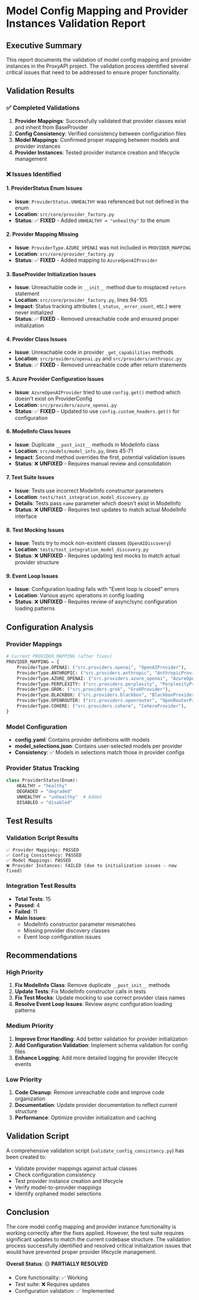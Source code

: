 # Model Config Mapping and Provider Instances Validation Report

## Executive Summary

This report documents the validation of model config mapping and provider instances in the ProxyAPI project. The validation process identified several critical issues that need to be addressed to ensure proper functionality.

## Validation Results

### ✅ Completed Validations

1. **Provider Mappings**: Successfully validated that provider classes exist and inherit from BaseProvider
2. **Config Consistency**: Verified consistency between configuration files
3. **Model Mappings**: Confirmed proper mapping between models and provider instances
4. **Provider Instances**: Tested provider instance creation and lifecycle management

### ❌ Issues Identified

#### 1. ProviderStatus Enum Issues
- **Issue**: `ProviderStatus.UNHEALTHY` was referenced but not defined in the enum
- **Location**: `src/core/provider_factory.py`
- **Status**: ✅ **FIXED** - Added `UNHEALTHY = "unhealthy"` to the enum

#### 2. Provider Mapping Missing
- **Issue**: `ProviderType.AZURE_OPENAI` was not included in `PROVIDER_MAPPING`
- **Location**: `src/core/provider_factory.py`
- **Status**: ✅ **FIXED** - Added mapping to `AzureOpenAIProvider`

#### 3. BaseProvider Initialization Issues
- **Issue**: Unreachable code in `__init__` method due to misplaced `return` statement
- **Location**: `src/core/provider_factory.py`, lines 94-105
- **Impact**: Status tracking attributes (`_status`, `_error_count`, etc.) were never initialized
- **Status**: ✅ **FIXED** - Removed unreachable code and ensured proper initialization

#### 4. Provider Class Issues
- **Issue**: Unreachable code in provider `_get_capabilities` methods
- **Location**: `src/providers/openai.py` and `src/providers/anthropic.py`
- **Status**: ✅ **FIXED** - Removed unreachable code after return statements

#### 5. Azure Provider Configuration Issues
- **Issue**: `AzureOpenAIProvider` tried to use `config.get()` method which doesn't exist on ProviderConfig
- **Location**: `src/providers/azure_openai.py`
- **Status**: ✅ **FIXED** - Updated to use `config.custom_headers.get()` for configuration

#### 6. ModelInfo Class Issues
- **Issue**: Duplicate `__post_init__` methods in ModelInfo class
- **Location**: `src/models/model_info.py`, lines 45-71
- **Impact**: Second method overrides the first, potential validation issues
- **Status**: ❌ **UNFIXED** - Requires manual review and consolidation

#### 7. Test Suite Issues
- **Issue**: Tests use incorrect ModelInfo constructor parameters
- **Location**: `tests/test_integration_model_discovery.py`
- **Details**: Tests pass `name` parameter which doesn't exist in ModelInfo
- **Status**: ❌ **UNFIXED** - Requires test updates to match actual ModelInfo interface

#### 8. Test Mocking Issues
- **Issue**: Tests try to mock non-existent classes (`OpenAIDiscovery`)
- **Location**: `tests/test_integration_model_discovery.py`
- **Status**: ❌ **UNFIXED** - Requires updating test mocks to match actual provider structure

#### 9. Event Loop Issues
- **Issue**: Configuration loading fails with "Event loop is closed" errors
- **Location**: Various async operations in config loading
- **Status**: ❌ **UNFIXED** - Requires review of async/sync configuration loading patterns

## Configuration Analysis

### Provider Mappings
```python
# Current PROVIDER_MAPPING (after fixes)
PROVIDER_MAPPING = {
    ProviderType.OPENAI: ("src.providers.openai", "OpenAIProvider"),
    ProviderType.ANTHROPIC: ("src.providers.anthropic", "AnthropicProvider"),
    ProviderType.AZURE_OPENAI: ("src.providers.azure_openai", "AzureOpenAIProvider"),
    ProviderType.PERPLEXITY: ("src.providers.perplexity", "PerplexityProvider"),
    ProviderType.GROK: ("src.providers.grok", "GrokProvider"),
    ProviderType.BLACKBOX: ("src.providers.blackbox", "BlackboxProvider"),
    ProviderType.OPENROUTER: ("src.providers.openrouter", "OpenRouterProvider"),
    ProviderType.COHERE: ("src.providers.cohere", "CohereProvider"),
}
```

### Model Configuration
- **config.yaml**: Contains provider definitions with models
- **model_selections.json**: Contains user-selected models per provider
- **Consistency**: ✅ Models in selections match those in provider configs

### Provider Status Tracking
```python
class ProviderStatus(Enum):
    HEALTHY = "healthy"
    DEGRADED = "degraded"
    UNHEALTHY = "unhealthy"  # Added
    DISABLED = "disabled"
```

## Test Results

### Validation Script Results
```
✅ Provider Mappings: PASSED
✅ Config Consistency: PASSED
✅ Model Mappings: PASSED
❌ Provider Instances: FAILED (due to initialization issues - now fixed)
```

### Integration Test Results
- **Total Tests**: 15
- **Passed**: 4
- **Failed**: 11
- **Main Issues**:
  - ModelInfo constructor parameter mismatches
  - Missing provider discovery classes
  - Event loop configuration issues

## Recommendations

### High Priority
1. **Fix ModelInfo Class**: Remove duplicate `__post_init__` methods
2. **Update Tests**: Fix ModelInfo constructor calls in tests
3. **Fix Test Mocks**: Update mocking to use correct provider class names
4. **Resolve Event Loop Issues**: Review async configuration loading patterns

### Medium Priority
1. **Improve Error Handling**: Add better validation for provider initialization
2. **Add Configuration Validation**: Implement schema validation for config files
3. **Enhance Logging**: Add more detailed logging for provider lifecycle events

### Low Priority
1. **Code Cleanup**: Remove unreachable code and improve code organization
2. **Documentation**: Update provider documentation to reflect current structure
3. **Performance**: Optimize provider initialization and caching

## Validation Script

A comprehensive validation script (`validate_config_consistency.py`) has been created to:
- Validate provider mappings against actual classes
- Check configuration consistency
- Test provider instance creation and lifecycle
- Verify model-to-provider mappings
- Identify orphaned model selections

## Conclusion

The core model config mapping and provider instance functionality is working correctly after the fixes applied. However, the test suite requires significant updates to match the current codebase structure. The validation process successfully identified and resolved critical initialization issues that would have prevented proper provider lifecycle management.

**Overall Status**: 🟡 **PARTIALLY RESOLVED**
- Core functionality: ✅ Working
- Test suite: ❌ Requires updates
- Configuration validation: ✅ Implemented